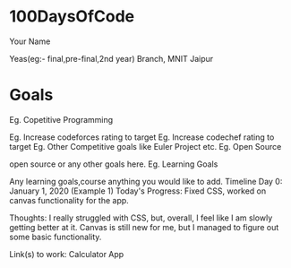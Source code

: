 # 100DaysOfCode

Your Name

Yeas(eg:- final,pre-final,2nd year) Branch, MNIT Jaipur

# Goals
Eg. Copetitive Programming

 Eg. Increase codeforces rating to target
 Eg. Increase codechef rating to target
 Eg. Other Competitive goals like Euler Project etc.
Eg. Open Source

 open source or any other goals here.
Eg. Learning Goals

 Any learning goals,course anything you would like to add.
Timeline
Day 0: January 1, 2020 (Example 1)
Today's Progress: Fixed CSS, worked on canvas functionality for the app.

Thoughts: I really struggled with CSS, but, overall, I feel like I am slowly getting better at it. Canvas is still new for me, but I managed to figure out some basic functionality.

Link(s) to work: Calculator App
